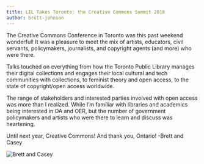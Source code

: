 ```yaml
---
title: LIL Takes Toronto: the Creative Commons Summit 2018
author: brett-johnson
---
```

The Creative Commons Conference in Toronto was this past weekend wonderful! It was a pleasure to meet the mix of artists, educators, civil servants, policymakers, journalists, and copyright agents (and more) who were there.

Talks touched on everything from how the Toronto Public Library manages their digital collections and engages their local cultural and tech communities with collections, to feminist theory and open access, to the state of copyright/open access worldwide. 

The range of stakeholders and interested parties involved with open access was more than I realized. While I’m familiar with libraries and academics being interested in OA and OER, but the number of government policymakers and artists who were there to learn and discuss was heartening.

Until next year, Creative Commons! And thank you, Ontario!
-Brett and Casey

![Brett and Casey](https://lil-blog-media.s3.amazonaws.com/IMG_4769.JPG)

